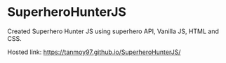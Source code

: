 # SuperheroHunterJS
Created Superhero Hunter JS using superhero API, Vanilla JS, HTML and CSS.

Hosted link: https://tanmoy97.github.io/SuperheroHunterJS/
